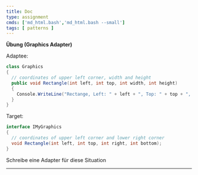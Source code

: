 ```yaml
---
title: Doc
type: assignment
cmds: ['md_html.bash','md_html.bash --small']
tags: [ patterns ]
---
```




**Übung (Graphics Adapter)**

Adaptee:

```csharp
class Graphics
{
  // coordinates of upper left corner, width and height
  public void Rectangle(int left, int top, int width, int height)
  {
    Console.WriteLine("Rectange, Left: " + left + ", Top: " + top + ", Width: " + width + ", Height: " + height);
  }
}
```

Target:

```csharp
interface IMyGraphics
{
  // coordinates of upper left corner and lower right corner
  void Rectangle(int left, int top, int right, int bottom);
}
```

Schreibe eine Adapter für diese Situation

---



